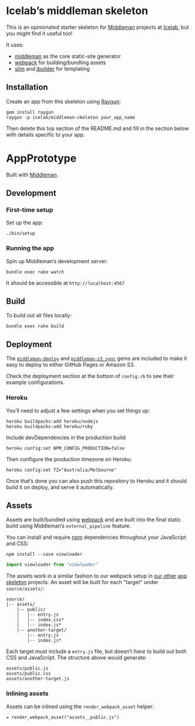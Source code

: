 # Icelab’s middleman skeleton

This is an opinionated starter skeleton for [Middleman][middleman] projects at [Icelab](http://icelab.com.au/), but you might find it useful too!

It uses:

* [middleman][middleman] as the core static-site generator
* [webpack][webpack] for building/bundling assets
* [slim][slim] and [jbuilder][jbuilder] for templating

[slim]: http://slim-lang.com/
[jbuilder]: https://github.com/rails/jbuilder

## Installation

Create an app from this skeleton using [Raygun](https://github.com/carbonfive/raygun):

```
gem install raygun
raygun -p icelab/middleman-skeleton your_app_name
```

Then delete this top section of the README.md and fill in the section below with details specific to your app.

# AppPrototype

Built with [Middleman][middleman].

## Development

### First-time setup

Set up the app:

```
./bin/setup
```

### Running the app

Spin up Middleman’s development server:

```
bundle exec rake watch
```

It should be accessible at `http://localhost:4567`

## Build

To build out all files locally:

```
bundle exec rake build
```

## Deployment

The [`middleman-deploy`][middleman-deploy] and [`middleman-s3_sync`][middleman-s3_sync] gems are included to make it easy to deploy to either GitHub Pages or Amazon S3.

Check the deployment section at the bottom of `config.rb` to see their example configurations.

### Heroku

You’ll need to adjust a few settings when you set things up:

```
heroku buildpacks:add heroku/nodejs
heroku buildpacks:add heroku/ruby
```

Include devDependencies in the production build:

```
heroku config:set NPM_CONFIG_PRODUCTION=false
```

Then configure the production timezone on Heroku:

```
heroku config:set TZ="Australia/Melbourne"
```

Once that’s done you can also push this repository to Heroku and it should build it on deploy, and serve it automatically.

## Assets

Assets are built/bundled using [webpack][webpack] and are built into the final static build using Middleman’s `external_pipeline` feature.

You can install and require [npm][npm] dependencies throughout your JavaScript and CSS:

```
npm install --save viewloader
```

```js
import viewloader from "viewloader"
```

The assets work in a similar fashion to our webpack setup in [our other][dry-web-skeleton] [app skeleton][rails-skeleton] projects. An asset will be built for each "target" under `source/assets/`:

```
source/
|-- assets/
    |-- public/
    |   |-- entry.js
    |   |-- index.css*
    |   |-- index.js*
    |-- another-target/
        |-- entry.js
        |-- index.js*
```

Each target must include a `entry.js` file, but doesn’t _have_ to build out both CSS and JavaScript. The structure above would generate:

```
assets/public.js
assets/public.css
assets/another-target.js
```

### Inlining assets

Assets can be inlined using the `render_webpack_asset` helper:

```
= render_webpack_asset("assets__public.js")
```

[middleman]: https://middlemanapp.com/
[webpack]: https://webpack.github.io/
[middleman-deploy]: https://github.com/middleman-contrib/middleman-deploy
[middleman-s3_sync]: https://github.com/fredjean/middleman-s3_sync
[npm]: http://npmjs.com/
[dry-web-skeleton]: https://github.com/icelab/dry-web-skeleton
[rails-skeleton]: https://github.com/icelab/rails-skeleton
